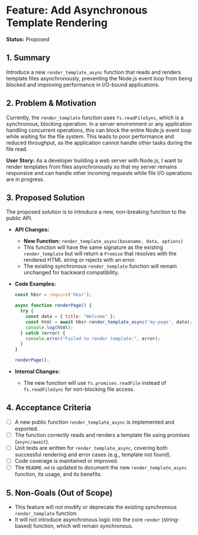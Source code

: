 # Feature: Add Asynchronous Template Rendering

**Status:** Proposed

## 1. Summary

Introduce a new `render_template_async` function that reads and renders template files asynchronously, preventing the Node.js event loop from being blocked and improving performance in I/O-bound applications.

## 2. Problem & Motivation

Currently, the `render_template` function uses `fs.readFileSync`, which is a synchronous, blocking operation. In a server environment or any application handling concurrent operations, this can block the entire Node.js event loop while waiting for the file system. This leads to poor performance and reduced throughput, as the application cannot handle other tasks during the file read.

**User Story:** As a developer building a web server with Node.js, I want to render templates from files asynchronously so that my server remains responsive and can handle other incoming requests while file I/O operations are in progress.

## 3. Proposed Solution

The proposed solution is to introduce a new, non-breaking function to the public API.

- **API Changes:**
  - **New Function:** `render_template_async(basename, data, options)`
  - This function will have the same signature as the existing `render_template` but will return a `Promise` that resolves with the rendered HTML string or rejects with an error.
  - The existing synchronous `render_template` function will remain unchanged for backward compatibility.

- **Code Examples:**

  ```javascript
  const hbsr = require('hbsr');

  async function renderPage() {
    try {
      const data = { title: "Welcome" };
      const html = await hbsr.render_template_async('my-page', data);
      console.log(html);
    } catch (error) {
      console.error("Failed to render template:", error);
    }
  }

  renderPage();
  ```

- **Internal Changes:**
  - The new function will use `fs.promises.readFile` instead of `fs.readFileSync` for non-blocking file access.

## 4. Acceptance Criteria

- [ ] A new public function `render_template_async` is implemented and exported.
- [ ] The function correctly reads and renders a template file using promises (`async/await`).
- [ ] Unit tests are written for `render_template_async`, covering both successful rendering and error cases (e.g., template not found).
- [ ] Code coverage is maintained or improved.
- [ ] The `README.md` is updated to document the new `render_template_async` function, its usage, and its benefits.

## 5. Non-Goals (Out of Scope)

- This feature will not modify or deprecate the existing synchronous `render_template` function.
- It will not introduce asynchronous logic into the core `render` (string-based) function, which will remain synchronous.